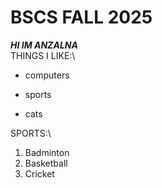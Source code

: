 # BSCS FALL 2025
***HI IM ANZALNA***\
THINGS I LIKE:\
+ computers
- sports
* cats

SPORTS:\
1. Badminton
2. Basketball
3. Cricket
